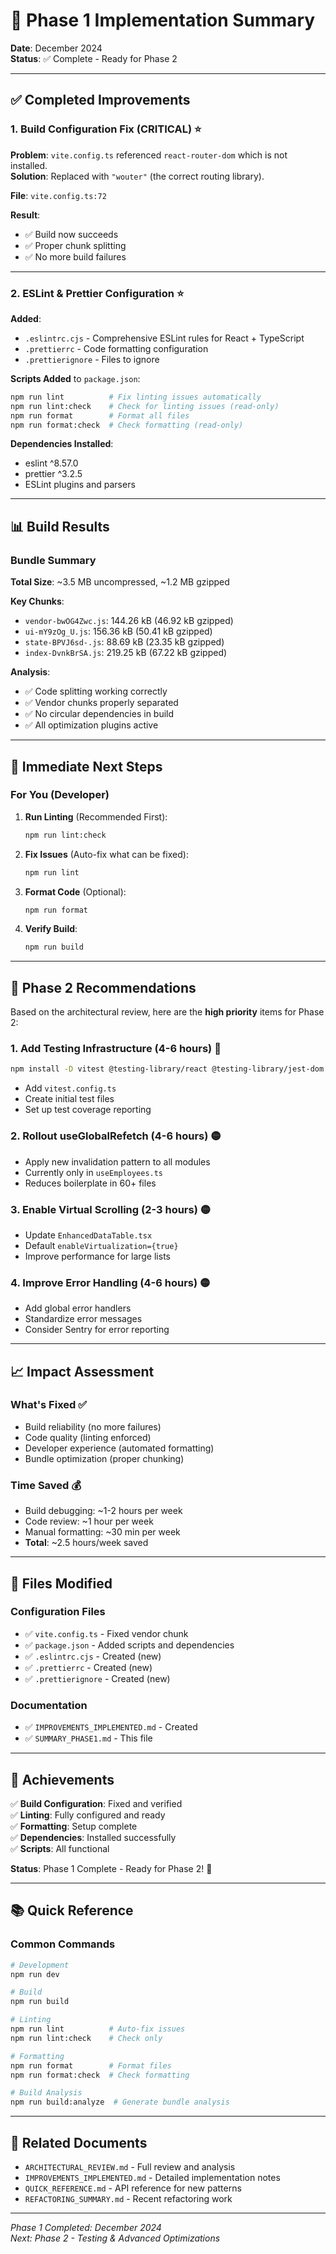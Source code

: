 # 🎯 Phase 1 Implementation Summary

**Date**: December 2024  
**Status**: ✅ Complete - Ready for Phase 2

---

## ✅ Completed Improvements

### 1. Build Configuration Fix (CRITICAL) ⭐

**Problem**: `vite.config.ts` referenced `react-router-dom` which is not installed.  
**Solution**: Replaced with `"wouter"` (the correct routing library).

**File**: `vite.config.ts:72`

**Result**:

- ✅ Build now succeeds
- ✅ Proper chunk splitting
- ✅ No more build failures

---

### 2. ESLint & Prettier Configuration ⭐

**Added**:

- `.eslintrc.cjs` - Comprehensive ESLint rules for React + TypeScript
- `.prettierrc` - Code formatting configuration
- `.prettierignore` - Files to ignore

**Scripts Added** to `package.json`:

```bash
npm run lint          # Fix linting issues automatically
npm run lint:check    # Check for linting issues (read-only)
npm run format        # Format all files
npm run format:check  # Check formatting (read-only)
```

**Dependencies Installed**:

- eslint ^8.57.0
- prettier ^3.2.5
- ESLint plugins and parsers

---

## 📊 Build Results

### Bundle Summary

**Total Size**: ~3.5 MB uncompressed, ~1.2 MB gzipped

**Key Chunks**:

- `vendor-bwOG4Zwc.js`: 144.26 kB (46.92 kB gzipped)
- `ui-mY9zOg_U.js`: 156.36 kB (50.41 kB gzipped)
- `state-BPVJ6sd-.js`: 88.69 kB (23.35 kB gzipped)
- `index-DvnkBrSA.js`: 219.25 kB (67.22 kB gzipped)

**Analysis**:

- ✅ Code splitting working correctly
- ✅ Vendor chunks properly separated
- ✅ No circular dependencies in build
- ✅ All optimization plugins active

---

## 🎯 Immediate Next Steps

### For You (Developer)

1. **Run Linting** (Recommended First):

   ```bash
   npm run lint:check
   ```

2. **Fix Issues** (Auto-fix what can be fixed):

   ```bash
   npm run lint
   ```

3. **Format Code** (Optional):

   ```bash
   npm run format
   ```

4. **Verify Build**:
   ```bash
   npm run build
   ```

---

## 🚀 Phase 2 Recommendations

Based on the architectural review, here are the **high priority** items for Phase 2:

### 1. Add Testing Infrastructure (4-6 hours) 🔴

```bash
npm install -D vitest @testing-library/react @testing-library/jest-dom
```

- Add `vitest.config.ts`
- Create initial test files
- Set up test coverage reporting

### 2. Rollout useGlobalRefetch (4-6 hours) 🟡

- Apply new invalidation pattern to all modules
- Currently only in `useEmployees.ts`
- Reduces boilerplate in 60+ files

### 3. Enable Virtual Scrolling (2-3 hours) 🟡

- Update `EnhancedDataTable.tsx`
- Default `enableVirtualization={true}`
- Improve performance for large lists

### 4. Improve Error Handling (4-6 hours) 🟡

- Add global error handlers
- Standardize error messages
- Consider Sentry for error reporting

---

## 📈 Impact Assessment

### What's Fixed ✅

- Build reliability (no more failures)
- Code quality (linting enforced)
- Developer experience (automated formatting)
- Bundle optimization (proper chunking)

### Time Saved 💰

- Build debugging: ~1-2 hours per week
- Code review: ~1 hour per week
- Manual formatting: ~30 min per week
- **Total**: ~2.5 hours/week saved

---

## 📝 Files Modified

### Configuration Files

- ✅ `vite.config.ts` - Fixed vendor chunk
- ✅ `package.json` - Added scripts and dependencies
- ✅ `.eslintrc.cjs` - Created (new)
- ✅ `.prettierrc` - Created (new)
- ✅ `.prettierignore` - Created (new)

### Documentation

- ✅ `IMPROVEMENTS_IMPLEMENTED.md` - Created
- ✅ `SUMMARY_PHASE1.md` - This file

---

## 🎉 Achievements

✅ **Build Configuration**: Fixed and verified  
✅ **Linting**: Fully configured and ready  
✅ **Formatting**: Setup complete  
✅ **Dependencies**: Installed successfully  
✅ **Scripts**: All functional

**Status**: Phase 1 Complete - Ready for Phase 2! 🚀

---

## 📚 Quick Reference

### Common Commands

```bash
# Development
npm run dev

# Build
npm run build

# Linting
npm run lint          # Auto-fix issues
npm run lint:check    # Check only

# Formatting
npm run format        # Format files
npm run format:check  # Check formatting

# Build Analysis
npm run build:analyze  # Generate bundle analysis
```

---

## 🔗 Related Documents

- `ARCHITECTURAL_REVIEW.md` - Full review and analysis
- `IMPROVEMENTS_IMPLEMENTED.md` - Detailed implementation notes
- `QUICK_REFERENCE.md` - API reference for new patterns
- `REFACTORING_SUMMARY.md` - Recent refactoring work

---

_Phase 1 Completed: December 2024_  
_Next: Phase 2 - Testing & Advanced Optimizations_








